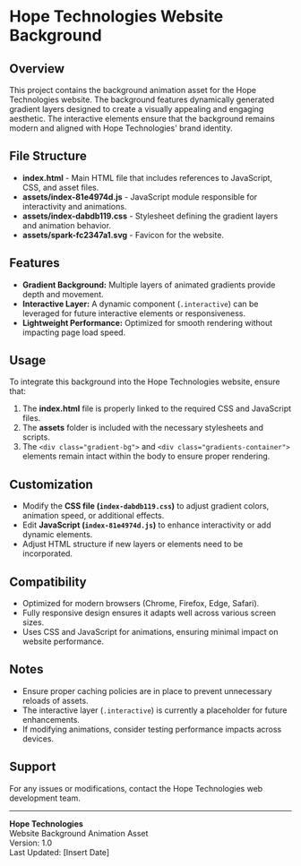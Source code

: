 # Hope Technologies Website Background

## Overview
This project contains the background animation asset for the Hope Technologies website. The background features dynamically generated gradient layers designed to create a visually appealing and engaging aesthetic. The interactive elements ensure that the background remains modern and aligned with Hope Technologies' brand identity.

## File Structure
- **index.html** - Main HTML file that includes references to JavaScript, CSS, and asset files.
- **assets/index-81e4974d.js** - JavaScript module responsible for interactivity and animations.
- **assets/index-dabdb119.css** - Stylesheet defining the gradient layers and animation behavior.
- **assets/spark-fc2347a1.svg** - Favicon for the website.

## Features
- **Gradient Background:** Multiple layers of animated gradients provide depth and movement.
- **Interactive Layer:** A dynamic component (`.interactive`) can be leveraged for future interactive elements or responsiveness.
- **Lightweight Performance:** Optimized for smooth rendering without impacting page load speed.

## Usage
To integrate this background into the Hope Technologies website, ensure that:
1. The **index.html** file is properly linked to the required CSS and JavaScript files.
2. The **assets** folder is included with the necessary stylesheets and scripts.
3. The `<div class="gradient-bg">` and `<div class="gradients-container">` elements remain intact within the body to ensure proper rendering.

## Customization
- Modify the **CSS file (`index-dabdb119.css`)** to adjust gradient colors, animation speed, or additional effects.
- Edit **JavaScript (`index-81e4974d.js`)** to enhance interactivity or add dynamic elements.
- Adjust HTML structure if new layers or elements need to be incorporated.

## Compatibility
- Optimized for modern browsers (Chrome, Firefox, Edge, Safari).
- Fully responsive design ensures it adapts well across various screen sizes.
- Uses CSS and JavaScript for animations, ensuring minimal impact on website performance.

## Notes
- Ensure proper caching policies are in place to prevent unnecessary reloads of assets.
- The interactive layer (`.interactive`) is currently a placeholder for future enhancements.
- If modifying animations, consider testing performance impacts across devices.

## Support
For any issues or modifications, contact the Hope Technologies web development team.

---
**Hope Technologies**  
Website Background Animation Asset  
Version: 1.0  
Last Updated: [Insert Date]

